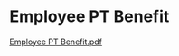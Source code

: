 # Employee PT Benefit

[Employee PT Benefit.pdf](Employee%20PT%20Benefit%201eaad7388b3d4d7893397410e01cfe20/Employee_PT_Benefit.pdf)